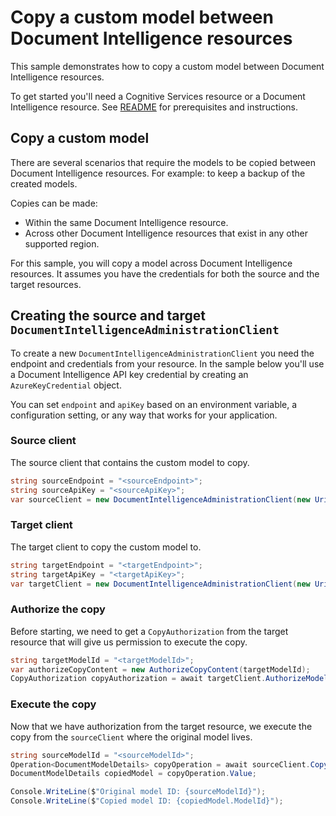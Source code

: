 # Copy a custom model between Document Intelligence resources

This sample demonstrates how to copy a custom model between Document Intelligence resources.

To get started you'll need a Cognitive Services resource or a Document Intelligence resource. See [README][README] for prerequisites and instructions.

## Copy a custom model

There are several scenarios that require the models to be copied between Document Intelligence resources. For example: to keep a backup of the created models.

Copies can be made:
- Within the same Document Intelligence resource.
- Across other Document Intelligence resources that exist in any other supported region.

For this sample, you will copy a model across Document Intelligence resources. It assumes you have the credentials for both the source and the target resources.

## Creating the source and target `DocumentIntelligenceAdministrationClient`

To create a new `DocumentIntelligenceAdministrationClient` you need the endpoint and credentials from your resource. In the sample below you'll use a Document Intelligence API key credential by creating an `AzureKeyCredential` object.

You can set `endpoint` and `apiKey` based on an environment variable, a configuration setting, or any way that works for your application.

### Source client

The source client that contains the custom model to copy.

```C# Snippet:DocumentIntelligenceSampleCreateCopySourceClient
string sourceEndpoint = "<sourceEndpoint>";
string sourceApiKey = "<sourceApiKey>";
var sourceClient = new DocumentIntelligenceAdministrationClient(new Uri(sourceEndpoint), new AzureKeyCredential(sourceApiKey));
```

### Target client

The target client to copy the custom model to.

```C# Snippet:DocumentIntelligenceSampleCreateCopyTargetClient
string targetEndpoint = "<targetEndpoint>";
string targetApiKey = "<targetApiKey>";
var targetClient = new DocumentIntelligenceAdministrationClient(new Uri(targetEndpoint), new AzureKeyCredential(targetApiKey));
```

### Authorize the copy

Before starting, we need to get a `CopyAuthorization` from the target resource that will give us permission to execute the copy.
```C# Snippet:DocumentIntelligenceSampleGetCopyAuthorization
string targetModelId = "<targetModelId>";
var authorizeCopyContent = new AuthorizeCopyContent(targetModelId);
CopyAuthorization copyAuthorization = await targetClient.AuthorizeModelCopyAsync(authorizeCopyContent);
```

### Execute the copy

Now that we have authorization from the target resource, we execute the copy from the `sourceClient` where the original model lives.

```C# Snippet:DocumentIntelligenceSampleCreateCopyModel
string sourceModelId = "<sourceModelId>";
Operation<DocumentModelDetails> copyOperation = await sourceClient.CopyModelToAsync(WaitUntil.Completed, sourceModelId, copyAuthorization);
DocumentModelDetails copiedModel = copyOperation.Value;

Console.WriteLine($"Original model ID: {sourceModelId}");
Console.WriteLine($"Copied model ID: {copiedModel.ModelId}");
```

[README]: https://github.com/Azure/azure-sdk-for-net/tree/main/sdk/documentintelligence/Azure.AI.DocumentIntelligence#getting-started
